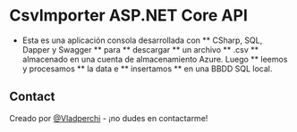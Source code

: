 
# CsvImporter ASP.NET Core API

* Esta es una aplicación consola desarrollada con ** CSharp, SQL, Dapper y Swagger ** para ** descargar ** un archivo ** .csv ** almacenado en una cuenta de almacenamiento Azure. Luego ** leemos y procesamos ** la data e ** insertamos ** en una BBDD SQL local.

## Contact
Creado por [@Vladperchi](https://www.linkedin.com/in/vladperchi/) - ¡no dudes en contactarme!
